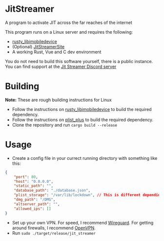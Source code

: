 # JitStreamer
A program to activate JIT across the far reaches of the internet

This program runs on a Linux server and requires the following:
- [rusty_libimobiledevice](https://github.com/jkcoxson/rusty_libimobiledevice)
- (Optional) [JitStreamerSite](https://github.com/jkcoxson/JitStreamerSite)
- A working Rust, Vue and C dev environment

You do not need to build this software yourself, there is a public instance. 
You can find support at the [Jit Streamer Discord server](https://imgur.com/rr9xJhX)

# Building
**Note:** These are rough building instructions for Linux
- Follow the instructions on [rusty_libimobiledevice](https://github.com/jkcoxson/rusty_libimobiledevice) to build the required dependency.
- Follow the instructions on [plist_plus](https://github.com/jkcoxson/plist_plus) to build the required dependency.
- Clone the repository and run ``cargo build --release``

# Usage
- Create a config file in your currect running directory with something like this:
```json
{
    "port": 80,
    "host": "0.0.0.0",
    "static_path": "",
    "database_path": "./database.json",
    "plist_storage": "/var/lib/lockdown", // This is different depending on your OS
    "dmg_path": "/DMG",
    "altserver_path": "", 
    "allowed_ips": []
}
```
- Set up your own VPN. For speed, I recommend [Wireguard](https://github.com/Nyr/wireguard-install). 
For getting around firewalls, I recommend [OpenVPN](https://github.com/Nyr/openvpn-install).
- Run ``sudo ./target/release/jit_streamer``